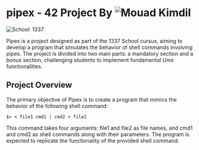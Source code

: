 # pipex - 42 Project By ![Mouad Kimdil](https://img.shields.io/badge/Mouad-Kimdil-blue)

![School: 1337](https://img.shields.io/badge/School-1337-blue)

Pipex is a project designed as part of the 1337 School cursus, aiming to develop a program that simulates the behavior of shell commands involving pipes. The project is divided into two main parts: a mandatory section and a bonus section, challenging students to implement fundamental Unix functionalities.

## Project Overview

The primary objective of Pipex is to create a program that mimics the behavior of the following shell command:
```shell
$> < file1 cmd1 | cmd2 > file2
```

This command takes four arguments: file1 and file2 as file names, and cmd1 and cmd2 as shell commands along with their parameters. The program is expected to replicate the functionality of the provided shell command.
